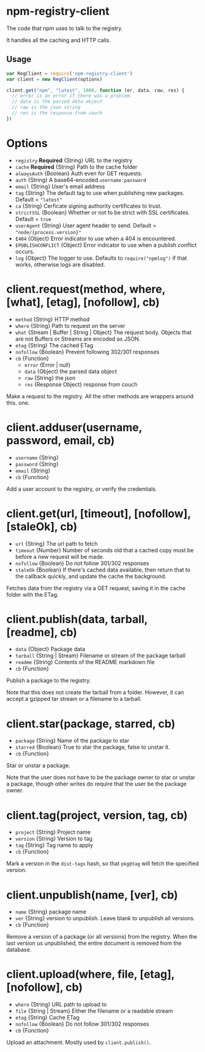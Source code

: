 # npm-registry-client

The code that npm uses to talk to the registry.

It handles all the caching and HTTP calls.

## Usage

```javascript
var RegClient = require('npm-registry-client')
var client = new RegClient(options)

client.get("npm", "latest", 1000, function (er, data, raw, res) {
  // error is an error if there was a problem.
  // data is the parsed data object
  // raw is the json string
  // res is the response from couch
})
```

# Options

* `registry` **Required** {String} URL to the registry
* `cache` **Required** {String} Path to the cache folder
* `alwaysAuth` {Boolean} Auth even for GET requests.
* `auth` {String} A base64-encoded `username:password`
* `email` {String} User's email address
* `tag` {String} The default tag to use when publishing new packages.
  Default = `"latest"`
* `ca` {String} Cerficate signing authority certificates to trust.
* `strictSSL` {Boolean} Whether or not to be strict with SSL
  certificates.  Default = `true`
* `userAgent` {String} User agent header to send.  Default =
  `"node/{process.version}"`
* `E404` {Object} Error indicator to use when a 404 is encountered.
* `EPUBLISHCONFLICT` {Object} Error indicator to use when a publish
  conflict occurs.
* `log` {Object} The logger to use.  Defaults to `require("npmlog")` if
  that works, otherwise logs are disabled.

# client.request(method, where, [what], [etag], [nofollow], cb)

* `method` {String} HTTP method
* `where` {String} Path to request on the server
* `what` {Stream | Buffer | String | Object} The request body.  Objects
  that are not Buffers or Streams are encoded as JSON.
* `etag` {String} The cached ETag
* `nofollow` {Boolean} Prevent following 302/301 responses
* `cb` {Function}
  * `error` {Error | null}
  * `data` {Object} the parsed data object
  * `raw` {String} the json
  * `res` {Response Object} response from couch

Make a request to the registry.  All the other methods are wrappers
around this. one.

# client.adduser(username, password, email, cb)

* `username` {String}
* `password` {String}
* `email` {String}
* `cb` {Function}

Add a user account to the registry, or verify the credentials.

# client.get(url, [timeout], [nofollow], [staleOk], cb)

* `url` {String} The url path to fetch
* `timeout` {Number} Number of seconds old that a cached copy must be
  before a new request will be made.
* `nofollow` {Boolean} Do not follow 301/302 responses
* `staleOk` {Boolean} If there's cached data available, then return that
  to the callback quickly, and update the cache the background.

Fetches data from the registry via a GET request, saving it in
the cache folder with the ETag.

# client.publish(data, tarball, [readme], cb)

* `data` {Object} Package data
* `tarball` {String | Stream} Filename or stream of the package tarball
* `readme` {String} Contents of the README markdown file
* `cb` {Function}

Publish a package to the registry.

Note that this does not create the tarball from a folder.  However, it
can accept a gzipped tar stream or a filename to a tarball.

# client.star(package, starred, cb)

* `package` {String} Name of the package to star
* `starred` {Boolean} True to star the package, false to unstar it.
* `cb` {Function}

Star or unstar a package.

Note that the user does not have to be the package owner to star or
unstar a package, though other writes do require that the user be the
package owner.

# client.tag(project, version, tag, cb)

* `project` {String} Project name
* `version` {String} Version to tag
* `tag` {String} Tag name to apply
* `cb` {Function}

Mark a version in the `dist-tags` hash, so that `pkg@tag`
will fetch the specified version.

# client.unpublish(name, [ver], cb)

* `name` {String} package name
* `ver` {String} version to unpublish. Leave blank to unpublish all
  versions.
* `cb` {Function}

Remove a version of a package (or all versions) from the registry.  When
the last version us unpublished, the entire document is removed from the
database.

# client.upload(where, file, [etag], [nofollow], cb)

* `where` {String} URL path to upload to
* `file` {String | Stream} Either the filename or a readable stream
* `etag` {String} Cache ETag
* `nofollow` {Boolean} Do not follow 301/302 responses
* `cb` {Function}

Upload an attachment.  Mostly used by `client.publish()`.
